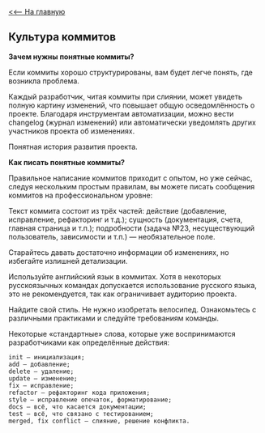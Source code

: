 [<<-- На главную](readme.md)

## Культура коммитов

**Зачем нужны понятные коммиты?**


Если коммиты хорошо структурированы, вам будет легче понять, где возникла проблема.


Каждый разработчик, читая коммиты при слиянии, может увидеть полную картину изменений, что повышает общую осведомлённость о проекте.
Благодаря инструментам автоматизации, можно вести changelog (журнал изменений) или автоматически уведомлять других участников проекта об изменениях.


Понятная история развития проекта.


**Как писать понятные коммиты?**


Правильное написание коммитов приходит с опытом, но уже сейчас, следуя нескольким простым правилам, вы можете писать сообщения коммитов на профессиональном уровне:


Текст коммита состоит из трёх частей:
действие (добавление, исправление, рефакторинг и т.д.);
сущность (документация, счета, главная страница и т.п.);
подробности (задача №23, несуществующий пользователь, зависимости и т.п.) — необязательное поле.


Старайтесь давать достаточно информации об изменениях, но избегайте излишней детализации.


Используйте английский язык в коммитах. Хотя в некоторых русскоязычных командах допускается использование русского языка, это не рекомендуется, так как ограничивает аудиторию проекта.


Найдите свой стиль. Не нужно изобретать велосипед. Ознакомьтесь с различными практиками и следуйте требованиям команды.


Некоторые «стандартные» слова, которые уже воспринимаются разработчиками как определённые действия:
```
init — инициализация;
add — добавление;
delete — удаление;
update — изменение;
fix — исправление;
refactor — рефакторинг кода приложения;
style — исправление опечаток, форматирование;
docs — всё, что касается документации;
test — всё, что связано с тестированием;
merged, fix conflict — слияние, решение конфликта.
```